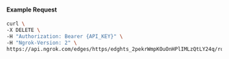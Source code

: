 <!-- Code generated for API Clients. DO NOT EDIT. -->

#### Example Request

```bash
curl \
-X DELETE \
-H "Authorization: Bearer {API_KEY}" \
-H "Ngrok-Version: 2" \
https://api.ngrok.com/edges/https/edghts_2pekrWmpKOuOnHPlIMLzQtLY24q/routes/edghtsrt_2pekrVyOsFM0Lmqgu1sM8DALrNy/user_agent_filter
```
